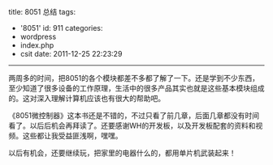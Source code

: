 title: 8051 总结
tags:
  - '8051'
id: 911
categories:
  - wordpress
  - index.php
  - csit
date: 2011-12-25 22:23:29
---

两周多的时间，把8051的各个模块都差不多都了解了一下。还是学到不少东西，至少知道了很多设备的工作原理，生活中的很多产品其<!--more-->实也就是这些基本模块组成的。这对深入理解计算机应该也有很大的帮助吧。

《8051微控制器》这本书还是不错的，不过只看了前几章，后面几章都没有时间看了。以后后机会再拜读了。还要感谢WH的开发板，以及开发板配套的资料和视频。这些都让我受益匪浅啊，嘿嘿。

以后有机会，还要继续玩，把家里的电器什么的，都用单片机武装起来！